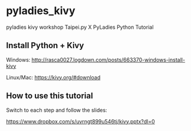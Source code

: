 # pyladies_kivy
pyladies kivy workshop
Taipei.py X PyLadies Python Tutorial

## Install Python + Kivy

Windows:
http://rasca0027.logdown.com/posts/663370-windows-install-kivy

Linux/Mac:
https://kivy.org/#download

## How to use this tutorial

Switch to each step and follow the slides:

https://www.dropbox.com/s/uvrngt899u546tj/kivy.pptx?dl=0

